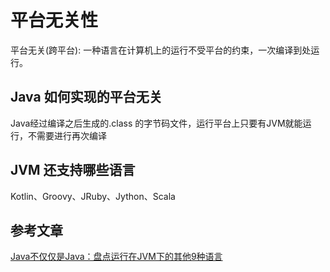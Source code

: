 # 平台无关性

平台无关(跨平台): 一种语言在计算机上的运行不受平台的约束，一次编译到处运行。

## Java 如何实现的平台无关

Java经过编译之后生成的.class 的字节码文件，运行平台上只要有JVM就能运行，不需要进行再次编译

## JVM 还支持哪些语言

Kotlin、Groovy、JRuby、Jython、Scala

## 参考文章

[Java不仅仅是Java：盘点运行在JVM下的其他9种语言](https://blog.csdn.net/B9Q8e64lO6mm/article/details/80235376)

